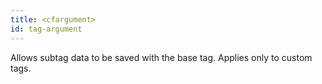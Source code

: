 ```yaml
---
title: <cfargument>
id: tag-argument
---
```


Allows subtag data to be saved with the base tag. Applies only to custom tags.
